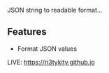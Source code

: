 JSON string to readable format...

## Features
  - Format JSON values

LIVE: https://ri3tykity.github.io
